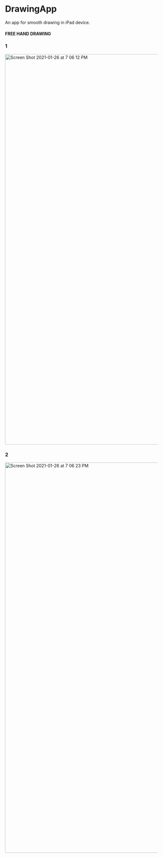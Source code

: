 # DrawingApp
An app for smooth drawing in iPad device. 
#### FREE HAND DRAWING

### 1
<img width="1284" alt="Screen Shot 2021-01-26 at 7 06 12 PM" src="https://user-images.githubusercontent.com/2304583/105880350-f23e2d80-600b-11eb-985a-5910864cd8a1.png">


### 2
<img width="1284" alt="Screen Shot 2021-01-26 at 7 06 23 PM" src="https://user-images.githubusercontent.com/2304583/105880359-f407f100-600b-11eb-89eb-7783dd2f80ef.png">
